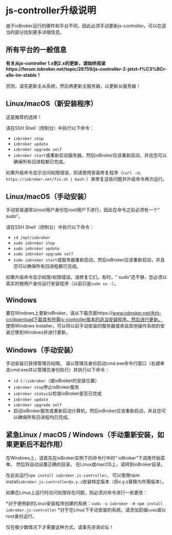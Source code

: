 # js-controller升级说明

由于ioBroker运行的硬件和平台不同，因此必须手动更新js-controller。可以在适当的部分找到更多详细信息。

## 所有平台的一般信息

**有关从js-controller 1.x到2.x的更新，请始终阅读https://forum.iobroker.net/topic/26759/js-controller-2-jetzt-f%C3%BCr-alle-im-stable！**

否则，请先更新主从系统，然后再更新主服务器，以更新从服务器！

## Linux/macOS（新安装程序）
这是推荐的选择！

请在SSH Shell（控制台）中执行以下命令：
* `iobroker stop`
* `iobroker update`
* `iobroker upgrade self`
* `iobroker start`或重新启动服务器，然后ioBroker应该重新启动，并且您可以确保所有旧进程都已完成。

如果升级命令显示访问权限错误，则请使用安装修复程序（`curl -sL https://iobroker.net/fix.sh | bash-`）来修复这些问题并升级命令再次运行。

## Linux/macOS（手动安装）

手动安装通常以root用户身份在root用户下进行，因此在命令之前必须有一个“ sudo”。

请在SSH Shell（控制台）中执行以下命令：
* `cd /opt/iobroker`
* `sudo iobroker stop`
* `sudo iobroker update`
* `sudo iobroker upgrade self`
* `sudo iobroker start`或服务器重新启动，然后ioBroker应该重新启动，并且您可以确保所有旧进程都已完成。

如果升级命令显示权限/权限错误，请修复它们。有时，“ sudo”还不够，您必须以真实的根用户身份运行安装程序（以前只是`sudo su -`）。

## Windows

要在Windows上更新ioBroker，请从下载页面https://www.iobroker.net/#zh-cn/download下载具有所需js-controller版本的适当安装程序，然后进行更新。 使用Windows Installer，可以将以前手动安装的服务器或来自其他操作系统的安装迁移到Windows并进行更新。

## Windows（手动安装）

手动安装已获得管理员权限。 请以管理员身份启动cmd.exe命令行窗口（右键单击cmd.exe并以管理员身份执行）并执行以下命令：

* `cd C:\iobroker`（或ioBroker的安装位置）
* `iobroker stop`停止ioBroker服务
* `iobroker status`以检查ioBroker是否已完成
* `iobroker update`
* `iobroker upgrade self`
* 启动ioBroker服务或重新启动计算机，然后ioBroker应该重新启动，并且您可以确保所有旧进程均已完成。

## 紧急Linux / macOS / Windows（手动重新安装，如果更新后不起作用）
在Windows上，请首先在ioBroker实例下的命令行中的“ ioBroker”下调用开始菜单。 然后将自动设置正确的目录。 在Linux或macOS上，请转到ioBroker目录。

在此处运行`npm install iobroker.js-controller`。 可以使用npm install`iobroker.js-controller@x.y.z`安装特定版本（将x.y.z替换为所需版本）。

如果在Linux上运行时访问权限存在问题，则必须对命令进行一些更改：

*对于使用新的Linux安装程序创建的系统：`sudo -u iobroker -H npm install iobroker.js-controller`
*对于在Linux下手动安装的系统，请添加前缀`sudo`或以root身份运行。

仅在极少数情况下才需要这种方式，请事先咨询论坛！
